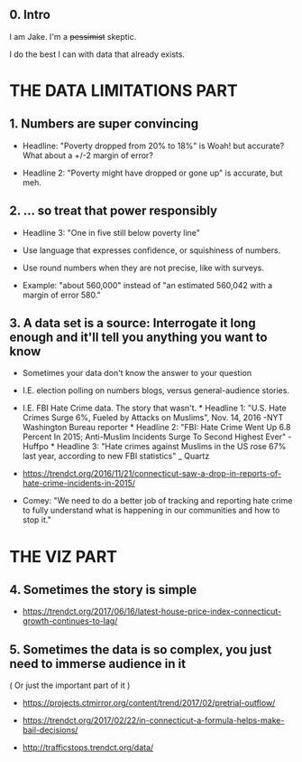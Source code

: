 ## 0. Intro

I am Jake. I'm a ~~pessimist~~ skeptic.

I do the best I can  with data that already exists.

# THE DATA LIMITATIONS PART

## 1. Numbers are super convincing

* Headline: "Poverty dropped from 20% to 18%" is Woah! but accurate? What about a +/-2 margin of error?

* Headline 2: "Poverty might have dropped or gone up" is accurate, but meh.

## 2. ... so treat that power responsibly

* Headline 3: "One in five still below poverty line"

* Use language that expresses confidence, or squishiness of numbers.

* Use round numbers when they are not precise, like with surveys.

* Example: "about 560,000" instead of "an estimated 560,042 with a margin of error 580."

## 3. A data set is a source: Interrogate it long enough and it'll tell you anything you want to know

* Sometimes your data don't know the answer to your question

* I.E. election polling on numbers blogs, versus general-audience stories.

* I.E. FBI Hate Crime data. The story that wasn't.
       * Headline 1: "U.S. Hate Crimes Surge 6%, Fueled by Attacks on Muslims", Nov. 14, 2016 -NYT Washington Bureau reporter
       * Headline 2: "FBI: Hate Crime Went Up 6.8 Percent In 2015; Anti-Muslim Incidents Surge To Second Highest Ever" - Huffpo
       * Headline 3: "Hate crimes against Muslims in the US rose 67% last year, according to new FBI statistics" _ Quartz

* https://trendct.org/2016/11/21/connecticut-saw-a-drop-in-reports-of-hate-crime-incidents-in-2015/

* Comey: "We need to do a better job of tracking and reporting hate crime to fully understand what is happening in our communities and how to stop it."

# THE VIZ PART

## 4. Sometimes the story is simple

* https://trendct.org/2017/06/16/latest-house-price-index-connecticut-growth-continues-to-lag/

## 5. Sometimes the data is so complex, you just need to immerse audience in it

( Or just the important part of it )

* https://projects.ctmirror.org/content/trend/2017/02/pretrial-outflow/

* https://trendct.org/2017/02/22/in-connecticut-a-formula-helps-make-bail-decisions/

* http://trafficstops.trendct.org/data/

